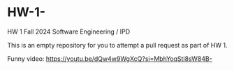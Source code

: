 # HW-1-

HW 1 Fall 2024 Software Engineering / IPD 

This is an empty repository for you to attempt a pull request as part of HW 1.

Funny video: https://youtu.be/dQw4w9WgXcQ?si=MbhYoqSti8sW84B-

